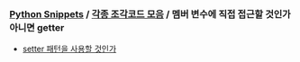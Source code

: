 ### [Python Snippets](../../README.md) / [각종 조각코드 모음](../README.md) / 멤버 변수에 직접 접근할 것인가  아니면 getter 
- [ setter 패턴을 사용할 것인가](%20setter%20패턴을%20사용할%20것인가.md)